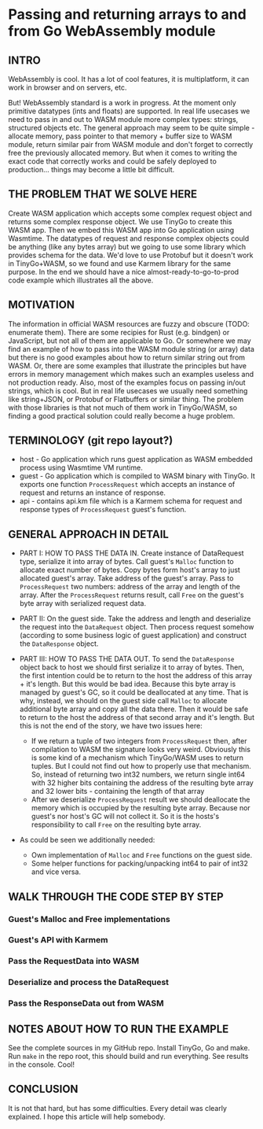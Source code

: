 # Passing and returning arrays to and from Go WebAssembly module

## INTRO
WebAssembly is cool. It has a lot of cool features, it is multiplatform, it can work in browser and on servers, etc.

But! WebAssembly standard is a work in progress. At the moment only primitive datatypes (ints and floats) are supported.
In real life usecases we need to pass in and out to WASM module more complex types: strings, structured objects etc. The
general approach may seem to be quite simple - allocate memory, pass pointer to that memory + buffer size to WASM
module, return similar pair from WASM module and don't forget to correctly free the previously allocated memory. But
when it comes to writing the exact code that correctly works and could be safely deployed to production... things may
become a little bit difficult.

## THE PROBLEM THAT WE SOLVE HERE
Create WASM application which accepts some complex request object and returns some complex response object. We use
TinyGo to create this WASM app. Then we embed this WASM app into Go application using Wasmtime. The datatypes of request
and response complex objects could be anything (like any bytes array) but we going to use some library which provides
schema for the data. We'd love to use Protobuf but it doesn't work in TinyGo+WASM, so we found and use Karmem library
for the same purpose. In the end we should have a nice almost-ready-to-go-to-prod code example which illustrates all the
above.

## MOTIVATION
The information in official WASM resources are fuzzy and obscure (TODO: enumerate them). There are some recipies for
Rust (e.g. bindgen) or JavaScript, but not all of them are applicable to Go. Or somewhere we may find an example of how
to pass into the WASM module string (or array) data but there is no good examples about how to return similar string out
from WASM. Or, there are some examples that illustrate the principles but have errors in memory management which makes
such an examples useless and not production ready. Also, most of the examples focus on passing in/out strings, which is
cool. But in real life usecases we usually need something like string+JSON, or Protobuf or Flatbuffers or similar thing.
The problem with those libraries is that not much of them work in TinyGo/WASM, so finding a good practical solution
could really become a huge problem.

## TERMINOLOGY (git repo layout?)
* host - Go application which runs guest application as WASM embedded process using Wasmtime VM runtime.
* guest - Go application which is compiled to WASM binary with TinyGo. It exports one function `ProcessRequest` which
  accepts an instance of request and returns an instance of response.
* api - contains api.km file which is a Karmem schema for request and response types of `ProcessRequest` guest's
  function.

## GENERAL APPROACH IN DETAIL
* PART I: HOW TO PASS THE DATA IN. Create instance of DataRequest type, serialize it into array of bytes. Call guest's
  `Malloc` function to allocate exact number of bytes. Copy bytes form host's array to just allocated guest's array.
  Take address of the guest's array. Pass to `ProcessRequest` two numbers: address of the array and length of the array.
  After the `ProcessRequest` returns result, call `Free` on the guest's byte array with serialized request data.

* PART II: On the guest side. Take the address and length and deserialize the request into the `DataRequest` object.
  Then process request somehow (according to some business logic of guest application) and construct the `DataResponse`
  object.

* PART III: HOW TO PASS THE DATA OUT. To send the `DataResponse` object back to host we should first serialize it to
  array of bytes. Then, the first intention could be to return to the host the address of this array + it's length. But
  this would be bad idea. Because this byte array is managed by guest's GC, so it could be deallocated at any time. That
  is why, instead, we should on the guest side call `Malloc` to allocate additional byte array and copy all the data
  there. Then it would be safe to return to the host the address of that second array and it's length. But this is not
  the end of the story, we have two issues here:
  - If we return a tuple of two integers from `ProcessRequest` then, after compilation to WASM the signature looks very
    weird. Obviously this is some kind of a mechanism which TinyGo/WASM uses to return tuples. But I could not find out
    how to properly use that mechanism. So, instead of returning two int32 numbers, we return single int64 with
    32 higher bits containing the address of the resulting byte array and 32 lower bits - containing the length of that
    array
  - After we deserialize `ProcessRequest` result we should deallocate the memory which is occupied by the resulting
    byte array. Because nor guest's nor host's GC will not collect it. So it is the hosts's responsibility to call
    `Free` on the resulting byte array.

* As could be seen we additionally needed:
  - Own implementation of `Malloc` and `Free` functions on the guest side.
  - Some helper functions for packing/unpacking int64 to pair of int32 and vice versa.

## WALK THROUGH THE CODE STEP BY STEP

### Guest's Malloc and Free implementations

### Guest's API with Karmem

### Pass the RequestData into WASM

### Deserialize and process the DataRequest

### Pass the ResponseData out from WASM

## NOTES ABOUT HOW TO RUN THE EXAMPLE
See the complete sources in my GitHub repo. Install TinyGo, Go and make. Run `make` in the repo root, this should build
and run everything. See results in the console. Cool!

## CONCLUSION
It is not that hard, but has some difficulties. Every detail was clearly explained. I hope this article will help
somebody.
